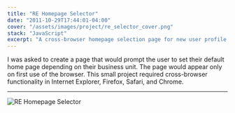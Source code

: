 ```yaml
---
title: "RE Homepage Selector"
date: "2011-10-29T17:44:01-04:00"
cover: "/assets/images/project/re_selector_cover.png"
stack: "JavaScript"
excerpt: "A cross-browser homepage selection page for new user profile setups."
---
```


I was asked to create a page that would prompt the user to set their default home page depending on their business unit. The page would appear only on first use of the browser. This small project required cross-browser functionality in Internet Explorer, Firefox, Safari, and Chrome.

---

![RE Homepage Selector](/assets/images/project/re_selector_cover.png)
